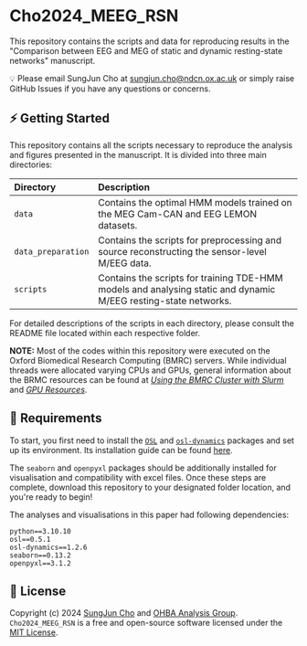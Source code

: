# Cho2024_MEEG_RSN

This repository contains the scripts and data for reproducing results in the "Comparison between EEG and MEG of static and dynamic resting-state networks" manuscript.

💡 Please email SungJun Cho at sungjun.cho@ndcn.ox.ac.uk or simply raise GitHub Issues if you have any questions or concerns.

## ⚡️ Getting Started

This repository contains all the scripts necessary to reproduce the analysis and figures presented in the manuscript. It is divided into three main directories:

| Directory                       | Description                                                                                                     |
| :------------------------------ | :-------------------------------------------------------------------------------------------------------------- |
| `data`                          | Contains the optimal HMM models trained on the MEG Cam-CAN and EEG LEMON datasets.                              |
| `data_preparation`              | Contains the scripts for preprocessing and source reconstructing the sensor-level M/EEG data.                   |
| `scripts`                       | Contains the scripts for training TDE-HMM models and analysing static and dynamic M/EEG resting-state networks. |

For detailed descriptions of the scripts in each directory, please consult the README file located within each respective folder.

**NOTE:** Most of the codes within this repository were executed on the Oxford Biomedical Research Computing (BMRC) servers. While individual threads were allocated varying CPUs and GPUs, general information about the BRMC resources can be found at [_Using the BMRC Cluster with Slurm_](https://www.medsci.ox.ac.uk/for-staff/resources/bmrc/using-the-bmrc-cluster-with-slurm) and [_GPU Resources_](https://www.medsci.ox.ac.uk/for-staff/resources/bmrc/gpu-resources).

## 🎯 Requirements
To start, you first need to install the [`OSL`](https://github.com/OHBA-analysis/osl) and [`osl-dynamics`](https://github.com/OHBA-analysis/osl-dynamics) packages and set up its environment. Its installation guide can be found [here](https://osl.readthedocs.io/en/latest/install.html).

The `seaborn` and `openpyxl` packages should be additionally installed for visualisation and compatibility with excel files. Once these steps are complete, download this repository to your designated folder location, and you're ready to begin!

The analyses and visualisations in this paper had following dependencies:

```
python==3.10.10
osl==0.5.1
osl-dynamics==1.2.6
seaborn==0.13.2
openpyxl==3.1.2
```

## 🪪 License
Copyright (c) 2024 [SungJun Cho](https://github.com/scho97) and [OHBA Analysis Group](https://github.com/OHBA-analysis). `Cho2024_MEEG_RSN` is a free and open-source software licensed under the [MIT License](https://github.com/scho97/CompareModality/blob/main/LICENSE).
